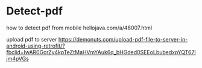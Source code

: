 # Detect-pdf

how to detect pdf from mobile
hellojava.com/a/48007.html

upload pdf to server 
https://demonuts.com/upload-pdf-file-to-server-in-android-using-retrofit/?fbclid=IwAR0GcrZy4kpTeZtMaHVmYAuk6q_bHGded0SEEoLbubedxpYQT67ljm4pVGs
